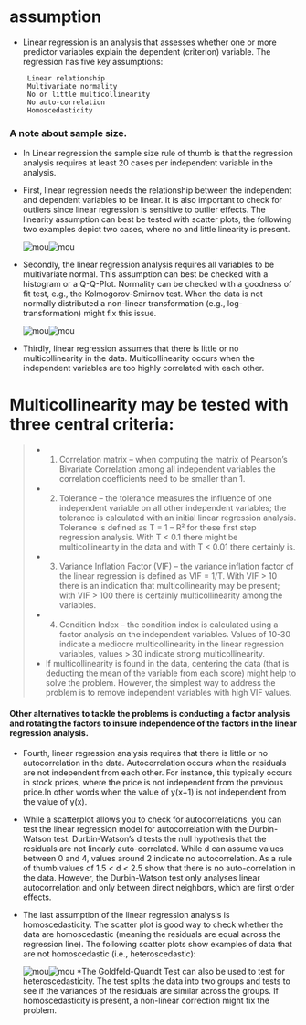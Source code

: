 # assumption
* Linear regression is an analysis that assesses whether one or more predictor variables explain the dependent (criterion) variable.  The regression has five key assumptions:

       Linear relationship
       Multivariate normality
       No or little multicollinearity
       No auto-correlation
       Homoscedasticity
 
### A note about sample size.  
* In Linear regression the sample size rule of thumb is that the regression analysis requires at least 20 cases per independent variable in the analysis.
* First, linear regression needs the relationship between the independent and dependent variables to be linear.  It is also important to check for outliers since linear regression is sensitive to outlier effects.  The linearity assumption can best be tested with scatter plots, the following two examples depict two cases, where no and little linearity is present.

  ![mou](https://www.statisticssolutions.com/wp-content/uploads/2010/01/linearregression01.jpg)![mou](https://www.statisticssolutions.com/wp-content/uploads/2010/01/linearregression02.jpg)

* Secondly, the linear regression analysis requires all variables to be multivariate normal.  This assumption can best be checked with a histogram or a Q-Q-Plot.  Normality can be checked with a goodness of fit test, e.g., the Kolmogorov-Smirnov test.  When the data is not normally distributed a non-linear transformation (e.g., log-transformation) might fix this issue.

   ![mou](https://www.statisticssolutions.com/wp-content/uploads/2010/01/linearregression03.jpg)![mou](https://www.statisticssolutions.com/wp-content/uploads/2010/01/linearregression04.jpg)

* Thirdly, linear regression assumes that there is little or no multicollinearity in the data.  Multicollinearity occurs when the independent variables are too highly correlated with each other.
# Multicollinearity may be tested with three central criteria:
> * 1) Correlation matrix – when computing the matrix of Pearson’s Bivariate Correlation among all independent variables the correlation coefficients need to be smaller than 1.
> * 2) Tolerance – the tolerance measures the influence of one independent variable on all other independent variables; the tolerance is calculated with an initial linear regression analysis.  Tolerance is defined as T = 1 – R² for these first step regression analysis.  With T < 0.1 there might be multicollinearity in the data and with T < 0.01 there certainly is.
> * 3) Variance Inflation Factor (VIF) – the variance inflation factor of the linear regression is defined as VIF = 1/T. With VIF > 10 there is an indication that multicollinearity may be present; with VIF > 100 there is certainly multicollinearity among the variables.
> * 4) Condition Index – the condition index is calculated using a factor analysis on the independent variables.  Values of 10-30 indicate a mediocre multicollinearity in the linear regression variables, values > 30 indicate strong multicollinearity.
> * If multicollinearity is found in the data, centering the data (that is deducting the mean of the variable from each score) might help to solve the problem.  However, the simplest way to address the problem is to remove independent variables with high VIF values.
#### Other alternatives to tackle the problems is conducting a factor analysis and rotating the factors to insure independence of the factors in the linear regression analysis.
* Fourth, linear regression analysis requires that there is little or no autocorrelation in the data.  Autocorrelation occurs when the residuals are not independent from each other.  For instance, this typically occurs in stock prices, where the price is not independent from the previous price.In other words when the value of y(x+1) is not independent from the value of y(x).
* While a scatterplot allows you to check for autocorrelations, you can test the linear regression model for autocorrelation with the Durbin-Watson test.  Durbin-Watson’s d tests the null hypothesis that the residuals are not linearly auto-correlated.  While d can assume values between 0 and 4, values around 2 indicate no autocorrelation.  As a rule of thumb values of 1.5 < d < 2.5 show that there is no auto-correlation in the data. However, the Durbin-Watson test only analyses linear autocorrelation and only between direct neighbors, which are first order effects.
* The last assumption of the linear regression analysis is homoscedasticity.  The scatter plot is good way to check whether the data are homoscedastic (meaning the residuals are equal across the regression line).  The following scatter plots show examples of data that are not homoscedastic (i.e., heteroscedastic):

  ![mou](https://www.statisticssolutions.com/wp-content/uploads/2010/01/linearregression07.jpg)![mou](https://www.statisticssolutions.com/wp-content/uploads/2010/01/linearregression06.jpg)
*The Goldfeld-Quandt Test can also be used to test for heteroscedasticity.  The test splits the data into two groups and tests to see if the variances of the residuals are similar across the groups.  If homoscedasticity is present, a non-linear correction might fix the problem.
